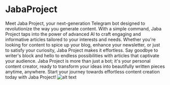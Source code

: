 # JabaProject
Meet Jaba Project, your next-generation Telegram bot designed to revolutionize the way you generate content. With a simple command, Jaba Project taps into the power of advanced AI to craft engaging and informative articles tailored to your interests and needs. Whether you're looking for content to spice up your blog, enhance your newsletter, or just to satisfy your curiosity, Jaba Project makes it effortless. Say goodbye to writer's block and hello to endless possibilities with articles that captivate your audience. Jaba Project is more than just a bot; it's your personal content creator, ready to transform your ideas into beautifully written pieces anytime, anywhere. Start your journey towards effortless content creation today with Jaba Project!
![alt text](https://www.dl.dropboxusercontent.com/scl/fi/zsky7vq3gvbua3pgp09vu/logo.png?rlkey=q2zrwm6e6n7f06zvj55qctb02&dl=0)
